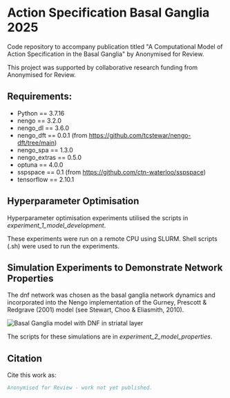 # Action Specification Basal Ganglia 2025

Code repository to accompany publication titled "A Computational Model of Action Specification in the Basal Ganglia" by Anonymised for Review.

This project was supported by collaborative research funding from Anonymised for Review.

## Requirements:

- Python == 3.7.16
- nengo == 3.2.0
- nengo_dl == 3.6.0
- nengo_dft == 0.0.1 (from https://github.com/tcstewar/nengo-dft/tree/main)
- nengo_spa == 1.3.0
- nengo_extras == 0.5.0
- optuna == 4.0.0
- sspspace == 0.1 (from https://github.com/ctn-waterloo/sspspace)
- tensorflow == 2.10.1

## Hyperparameter Optimisation

Hyperparameter optimisation experiments utilised the scripts in *experiment_1_model_development*. 

These experiments were run on a remote CPU using SLURM. Shell scripts (.sh) were used to run the experiments. 

## Simulation Experiments to Demonstrate Network Properties

The dnf network was chosen as the basal ganglia network dynamics and incorporated into the Nengo implementation of the Gurney, Prescott & Redgrave (2001) model (see Stewart, Choo & Eliasmith, 2010). 

![Basal Ganglia model with DNF in striatal layer](http://url/to/img.png)

The scripts for these simulations are in *experiment_2_model_properties*. 

## Citation

Cite this work as:

```bibtex
Anonymised for Review - work not yet published.
```